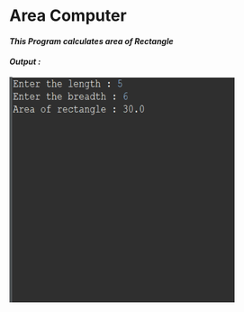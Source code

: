 <!Doctype>
<html>
<head>
</head>
<body>
<h1>Area Computer</h1>

<h4><i><b>This Program calculates area of Rectangle</b></i></h4>

  <h4><b><i>Output : </b></i></h4>
  <img src = "Areacomputer\output.png" alt height = "400" width = "400">
 
</body>
</html>
